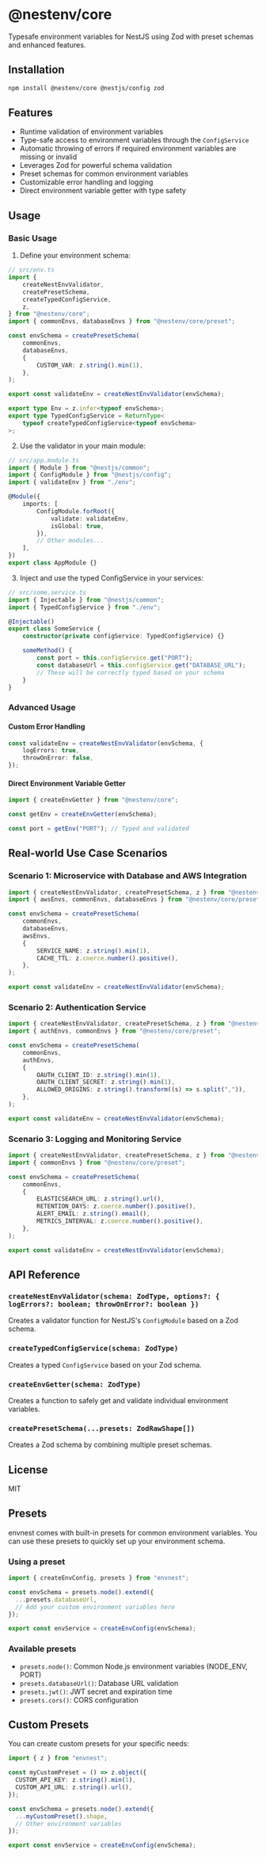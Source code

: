 # @nestenv/core

Typesafe environment variables for NestJS using Zod with preset schemas and
enhanced features.

## Installation

```bash
npm install @nestenv/core @nestjs/config zod
```

## Features

- Runtime validation of environment variables
- Type-safe access to environment variables through the `ConfigService`
- Automatic throwing of errors if required environment variables are missing or
  invalid
- Leverages Zod for powerful schema validation
- Preset schemas for common environment variables
- Customizable error handling and logging
- Direct environment variable getter with type safety

## Usage

### Basic Usage

1. Define your environment schema:

```typescript
// src/env.ts
import {
    createNestEnvValidator,
    createPresetSchema,
    createTypedConfigService,
    z,
} from "@nestenv/core";
import { commonEnvs, databaseEnvs } from "@nestenv/core/preset";

const envSchema = createPresetSchema(
    commonEnvs,
    databaseEnvs,
    {
        CUSTOM_VAR: z.string().min(1),
    },
);

export const validateEnv = createNestEnvValidator(envSchema);

export type Env = z.infer<typeof envSchema>;
export type TypedConfigService = ReturnType<
    typeof createTypedConfigService<typeof envSchema>
>;
```

2. Use the validator in your main module:

```typescript
// src/app.module.ts
import { Module } from "@nestjs/common";
import { ConfigModule } from "@nestjs/config";
import { validateEnv } from "./env";

@Module({
    imports: [
        ConfigModule.forRoot({
            validate: validateEnv,
            isGlobal: true,
        }),
        // Other modules...
    ],
})
export class AppModule {}
```

3. Inject and use the typed ConfigService in your services:

```typescript
// src/some.service.ts
import { Injectable } from "@nestjs/common";
import { TypedConfigService } from "./env";

@Injectable()
export class SomeService {
    constructor(private configService: TypedConfigService) {}

    someMethod() {
        const port = this.configService.get("PORT");
        const databaseUrl = this.configService.get("DATABASE_URL");
        // These will be correctly typed based on your schema
    }
}
```

### Advanced Usage

#### Custom Error Handling

```typescript
const validateEnv = createNestEnvValidator(envSchema, {
    logErrors: true,
    throwOnError: false,
});
```

#### Direct Environment Variable Getter

```typescript
import { createEnvGetter } from "@nestenv/core";

const getEnv = createEnvGetter(envSchema);

const port = getEnv("PORT"); // Typed and validated
```

## Real-world Use Case Scenarios

### Scenario 1: Microservice with Database and AWS Integration

```typescript
import { createNestEnvValidator, createPresetSchema, z } from "@nestenv/core";
import { awsEnvs, commonEnvs, databaseEnvs } from "@nestenv/core/preset";

const envSchema = createPresetSchema(
    commonEnvs,
    databaseEnvs,
    awsEnvs,
    {
        SERVICE_NAME: z.string().min(1),
        CACHE_TTL: z.coerce.number().positive(),
    },
);

export const validateEnv = createNestEnvValidator(envSchema);
```

### Scenario 2: Authentication Service

```typescript
import { createNestEnvValidator, createPresetSchema, z } from "@nestenv/core";
import { authEnvs, commonEnvs } from "@nestenv/core/preset";

const envSchema = createPresetSchema(
    commonEnvs,
    authEnvs,
    {
        OAUTH_CLIENT_ID: z.string().min(1),
        OAUTH_CLIENT_SECRET: z.string().min(1),
        ALLOWED_ORIGINS: z.string().transform((s) => s.split(",")),
    },
);

export const validateEnv = createNestEnvValidator(envSchema);
```

### Scenario 3: Logging and Monitoring Service

```typescript
import { createNestEnvValidator, createPresetSchema, z } from "@nestenv/core";
import { commonEnvs } from "@nestenv/core/preset";

const envSchema = createPresetSchema(
    commonEnvs,
    {
        ELASTICSEARCH_URL: z.string().url(),
        RETENTION_DAYS: z.coerce.number().positive(),
        ALERT_EMAIL: z.string().email(),
        METRICS_INTERVAL: z.coerce.number().positive(),
    },
);

export const validateEnv = createNestEnvValidator(envSchema);
```

## API Reference

### `createNestEnvValidator(schema: ZodType, options?: { logErrors?: boolean; throwOnError?: boolean })`

Creates a validator function for NestJS's `ConfigModule` based on a Zod schema.

### `createTypedConfigService(schema: ZodType)`

Creates a typed `ConfigService` based on your Zod schema.

### `createEnvGetter(schema: ZodType)`

Creates a function to safely get and validate individual environment variables.

### `createPresetSchema(...presets: ZodRawShape[])`

Creates a Zod schema by combining multiple preset schemas.

## License

MIT


<!-- ////  -->


## Presets

envnest comes with built-in presets for common environment variables. You can use these presets to quickly set up your environment schema.

### Using a preset

```typescript
import { createEnvConfig, presets } from "envnest";

const envSchema = presets.node().extend({
  ...presets.databaseUrl,
  // Add your custom environment variables here
});

export const envService = createEnvConfig(envSchema);
```

### Available presets

- `presets.node()`: Common Node.js environment variables (NODE_ENV, PORT)
- `presets.databaseUrl()`: Database URL validation
- `presets.jwt()`: JWT secret and expiration time
- `presets.cors()`: CORS configuration

## Custom Presets

You can create custom presets for your specific needs:

```typescript
import { z } from "envnest";

const myCustomPreset = () => z.object({
  CUSTOM_API_KEY: z.string().min(1),
  CUSTOM_API_URL: z.string().url(),
});

const envSchema = presets.node().extend({
  ...myCustomPreset().shape,
  // Other environment variables
});

export const envService = createEnvConfig(envSchema);
```
